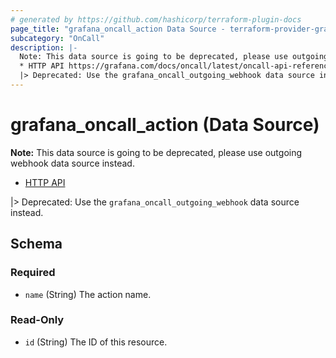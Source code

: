 ```yaml
---
# generated by https://github.com/hashicorp/terraform-plugin-docs
page_title: "grafana_oncall_action Data Source - terraform-provider-grafana"
subcategory: "OnCall"
description: |-
  Note: This data source is going to be deprecated, please use outgoing webhook data source instead.
  * HTTP API https://grafana.com/docs/oncall/latest/oncall-api-reference/outgoing_webhooks/
  |> Deprecated: Use the grafana_oncall_outgoing_webhook data source instead.
---
```


# grafana_oncall_action (Data Source)

**Note:** This data source is going to be deprecated, please use outgoing webhook data source instead.
* [HTTP API](https://grafana.com/docs/oncall/latest/oncall-api-reference/outgoing_webhooks/)

|> Deprecated: Use the `grafana_oncall_outgoing_webhook` data source instead.



<!-- schema generated by tfplugindocs -->
## Schema

### Required

- `name` (String) The action name.

### Read-Only

- `id` (String) The ID of this resource.


